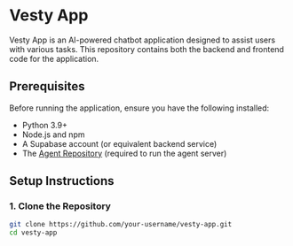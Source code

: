 # Vesty App

Vesty App is an AI-powered chatbot application designed to assist users with various tasks. This repository contains both the backend and frontend code for the application.

## Prerequisites

Before running the application, ensure you have the following installed:

- Python 3.9+
- Node.js and npm
- A Supabase account (or equivalent backend service)
- The [Agent Repository](https://github.com/your-agent-repo) (required to run the agent server)

## Setup Instructions

### 1. Clone the Repository

```bash
git clone https://github.com/your-username/vesty-app.git
cd vesty-app

 
 
